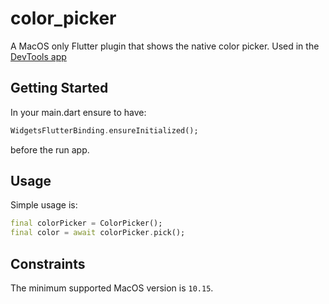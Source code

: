 # color_picker

A MacOS only Flutter plugin that shows the native color picker.
Used in the [DevTools app](https://github.com/nank1ro/devtools)

## Getting Started

In your main.dart ensure to have:
```dart
WidgetsFlutterBinding.ensureInitialized();
```
before the run app.

## Usage

Simple usage is:
```dart
final colorPicker = ColorPicker();
final color = await colorPicker.pick();
```

## Constraints

The minimum supported MacOS version is `10.15`.
